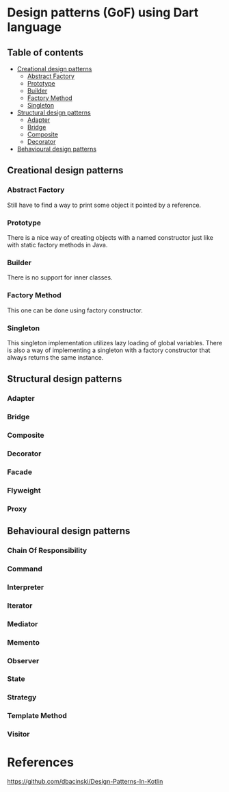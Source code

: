 # Design patterns (GoF) using Dart language

## Table of contents
* [Creational design patterns](#creational-design-patterns)
    * [Abstract Factory](#abstract-factory)
    * [Prototype](#prototype)
    * [Builder](#builder)
    * [Factory Method](#factory-method)
    * [Singleton](#singleton)
* [Structural design patterns](#structural-design-patterns)
    * [Adapter](#adapter)
    * [Bridge](#bridge)
    * [Composite](#composite)
    * [Decorator](#decorator)
* [Behavioural design patterns](#behavioural-design-patterns)

## Creational design patterns

### Abstract Factory

Still have to find a way to print some object it pointed by a reference.

### Prototype

There is a nice way of creating objects with a named constructor just like with static factory methods in Java.

### Builder

There is no support for inner classes.

### Factory Method

This one can be done using factory constructor.

### Singleton

This singleton implementation utilizes lazy loading of global variables.
There is also a way of implementing a singleton with a factory constructor that always returns the same instance.

## Structural design patterns

### Adapter

### Bridge

### Composite

### Decorator

### Facade

### Flyweight

### Proxy

## Behavioural design patterns

### Chain Of Responsibility

### Command

### Interpreter

### Iterator

### Mediator

### Memento

### Observer

### State

### Strategy

### Template Method

### Visitor

# References
https://github.com/dbacinski/Design-Patterns-In-Kotlin
